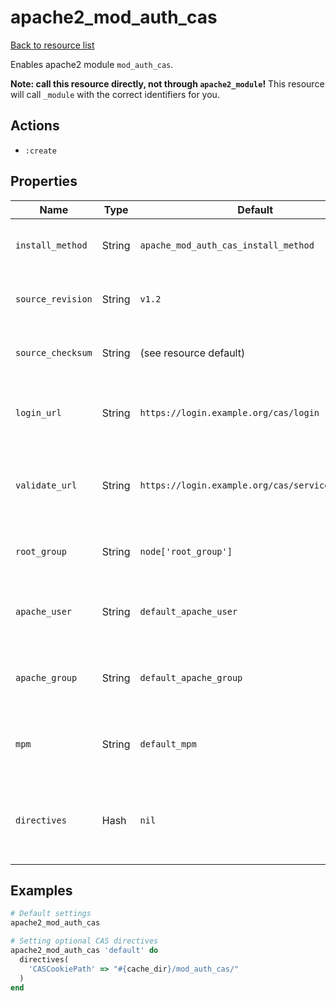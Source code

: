 # apache2_mod_auth_cas

[Back to resource list](../README.md#resources)

Enables apache2 module `mod_auth_cas`.

**Note: call this resource directly, not through `apache2_module`!**
This resource will call `_module` with the correct identifiers for you.

## Actions

- `:create`

## Properties

| Name              | Type   | Default                                         | Description                                                                    |
| ----------------- | ------ | ----------------------------------------------- | ------------------------------------------------------------------------------ |
| `install_method`  | String | `apache_mod_auth_cas_install_method`            | Install method for Mod auth CAS                                                |
| `source_revision` | String | `v1.2`                                          | Revision for the mod auth cas source install                                   |
| `source_checksum` | String | (see resource default)                          | Checksum for the mod auth cas source install                                   |
| `login_url`       | String | `https://login.example.org/cas/login`           | The URL to redirect users when not already logged in.                          |
| `validate_url`    | String | `https://login.example.org/cas/serviceValidate` | The URL to use when validating a ticket presented by a client                  |
| `root_group`      | String | `node['root_group']`                            | Group that the root user on the box runs as.                                   |
| `apache_user`     | String | `default_apache_user`                           | Set to override the default apache2 user.                                      |
| `apache_group`    | String | `default_apache_group`                          | Set to override the default apache2 user.                                      |
| `mpm`             | String | `default_mpm`                                   | Used to determine which devel package to install                               |
| `directives`      | Hash   | `nil`                                           | Hash of optional directives to pass to the `mod_auth_cas module` configuration |

## Examples

```ruby
# Default settings
apache2_mod_auth_cas

# Setting optional CAS directives
apache2_mod_auth_cas 'default' do
  directives(
    'CASCookiePath' => "#{cache_dir}/mod_auth_cas/"
  )
end
```
